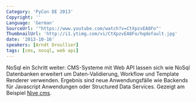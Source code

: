 ```yaml
---
Category: 'PyCon DE 2013'
Copyright: ''
Language: 'German'
SourceUrl: '"https://www.youtube.com/watch?v=CtXpzvEA8Fo"'
ThumbnailUrl: 'http://i1.ytimg.com/vi/CtXpzvEA8Fo/hqdefault.jpg'
date: '2013-10-16'
speakers: [Arndt Droullier]
tags: [cms, nosql, web api]
---
```

NoSql ein Schritt weiter: CMS-Systeme mit Web API lassen sich wie NoSql Datenbanken erweitert um Daten-Validierung, Workflow und Template Renderer verwenden. Ergebnis sind neue Anwendungsfälle wie Backends für Javascript Anwendungen oder Structured Data Services. Gezeigt am Beispiel [Nive cms](http://cms.nive.co/).